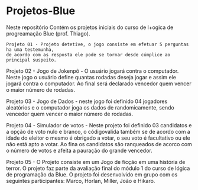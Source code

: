 # Projetos-Blue

Neste repositório Contém os projetos iniciais do curso de l+ogica de progreamação Blue (prof. Thiago).

```
Projeto 01 - Projeto detetive, o jogo consiste em efetuar 5 perguntas ha uma testemunha,
de acordo com as resposta ele pode se tornar desde cúmplice ao principal suspeito.
```

Projeto 02 - Jogo de Jokenpô - O usuário jogará contra o computador. Neste jogo o usuário define quantas rodadas deseja jogar e assim ele jogará contra o computador. Ao final será declarado vencedor quem vencer o maior número de rodadas.

Projeto 03 - Jogo de Dados - neste jogo foi definido 04 jogadores aleatórios e o computador joga os dados de randomicamente, sendo vencedor quem vencer o maior número de rodadas.

Projeto 04 - Simulador de votos - Neste projeto foi definido 03 candidatos e a opção de voto nulo e branco, o códigovalida também se de acordo com a idade do eleitor o mesmo é obrigado a votar, o seu voto é facultativo ou ele não está apto a votar. Ao fina os candidatos são ranqueados de acorco com o número de votos e afeita a pauração do grande vencedor.

Projeto 05 - O Projeto consiste em um Jogo de ficção em uma história de terror. O projeto faz parte da avaliação final do módulo 1 do curso de lógica de programação da Blue. O projeto foi desenvolvido em grupo com os seguintes participantes: Marco, Horlan, Miller, João e Hikaro.
